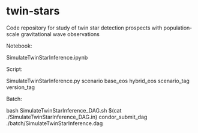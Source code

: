 # twin-stars
Code repository for study of twin star detection prospects with population-scale gravitational wave observations

Notebook:

SimulateTwinStarInference.ipynb

Script:

SimulateTwinStarInference.py scenario base_eos hybrid_eos scenario_tag version_tag

Batch:

bash SimulateTwinStarInference_DAG.sh $(cat ./SimulateTwinStarInference_DAG.in)
condor_submit_dag ./batch/SimulateTwinStarInference.dag